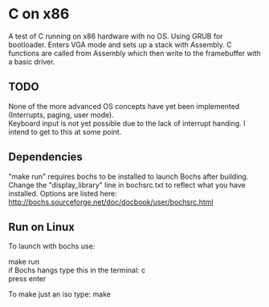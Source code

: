 C on x86
========

A test of C running on x86 hardware with no OS. Using GRUB for bootloader.
Enters VGA mode and sets up a stack with Assembly. C functions are called from Assembly which then write to the framebuffer with a basic driver.

TODO
----

None of the more advanced OS concepts have yet been implemented (Interrupts, paging, user mode).  
Keyboard input is not yet possible due to the lack of interrupt handing. I intend to get to this at some point.


Dependencies
------------

"make run" requires bochs to be installed to launch Bochs after building.
Change the "display_library" line in bochsrc.txt to reflect what you have installed. Options are listed here: http://bochs.sourceforge.net/doc/docbook/user/bochsrc.html


Run on Linux
------------

To launch with bochs use:  

make run  
if Bochs hangs type this in the terminal: c  
press enter  

To make just an iso type: make
